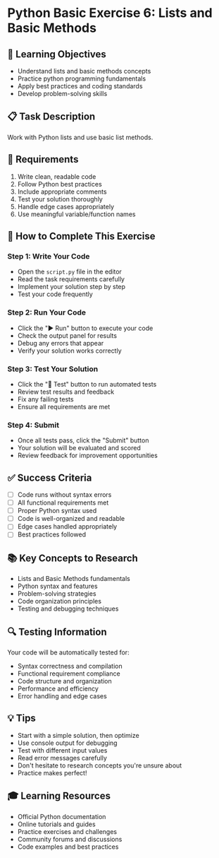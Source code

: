 # Python Basic Exercise 6: Lists and Basic Methods

## 🎯 Learning Objectives
- Understand lists and basic methods concepts
- Practice python programming fundamentals
- Apply best practices and coding standards
- Develop problem-solving skills

## 📋 Task Description
Work with Python lists and use basic list methods.

## 🔧 Requirements
1. Write clean, readable code
2. Follow Python best practices
3. Include appropriate comments
4. Test your solution thoroughly
5. Handle edge cases appropriately
6. Use meaningful variable/function names

## 🚀 How to Complete This Exercise

### Step 1: Write Your Code
- Open the `script.py` file in the editor
- Read the task requirements carefully
- Implement your solution step by step
- Test your code frequently

### Step 2: Run Your Code
- Click the "▶️ Run" button to execute your code
- Check the output panel for results
- Debug any errors that appear
- Verify your solution works correctly

### Step 3: Test Your Solution
- Click the "🧪 Test" button to run automated tests
- Review test results and feedback
- Fix any failing tests
- Ensure all requirements are met

### Step 4: Submit
- Once all tests pass, click the "Submit" button
- Your solution will be evaluated and scored
- Review feedback for improvement opportunities

## ✅ Success Criteria
- [ ] Code runs without syntax errors
- [ ] All functional requirements met
- [ ] Proper Python syntax used
- [ ] Code is well-organized and readable
- [ ] Edge cases handled appropriately
- [ ] Best practices followed

## 📚 Key Concepts to Research
- Lists and Basic Methods fundamentals
- Python syntax and features
- Problem-solving strategies
- Code organization principles
- Testing and debugging techniques

## 🔍 Testing Information
Your code will be automatically tested for:
- Syntax correctness and compilation
- Functional requirement compliance
- Code structure and organization
- Performance and efficiency
- Error handling and edge cases

## 💡 Tips
- Start with a simple solution, then optimize
- Use console output for debugging
- Test with different input values
- Read error messages carefully
- Don't hesitate to research concepts you're unsure about
- Practice makes perfect!

## 🎓 Learning Resources
- Official Python documentation
- Online tutorials and guides
- Practice exercises and challenges
- Community forums and discussions
- Code examples and best practices